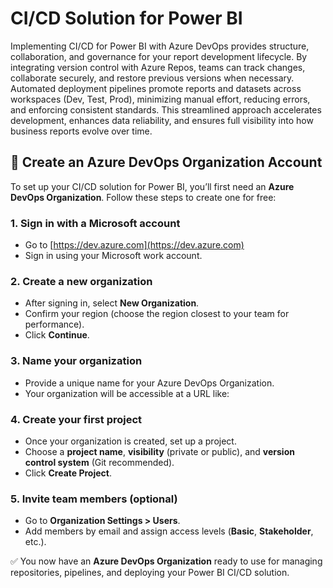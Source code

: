 # CI/CD Solution for Power BI

Implementing CI/CD for Power BI with Azure DevOps provides structure, collaboration, and governance for your report development lifecycle. By integrating version control with Azure Repos, teams can track changes, collaborate securely, and restore previous versions when necessary. Automated deployment pipelines promote reports and datasets across workspaces (Dev, Test, Prod), minimizing manual effort, reducing errors, and enforcing consistent standards. This streamlined approach accelerates development, enhances data reliability, and ensures full visibility into how business reports evolve over time.

## 📝 Create an Azure DevOps Organization Account

To set up your CI/CD solution for Power BI, you’ll first need an **Azure DevOps Organization**. Follow these steps to create one for free:

### 1. Sign in with a Microsoft account
- Go to [https://dev.azure.com](https://dev.azure.com)  
- Sign in using your Microsoft work account.

### 2. Create a new organization
- After signing in, select **New Organization**.  
- Confirm your region (choose the region closest to your team for performance).  
- Click **Continue**.  

### 3. Name your organization
- Provide a unique name for your Azure DevOps Organization.  
- Your organization will be accessible at a URL like:  

### 4. Create your first project
- Once your organization is created, set up a project.  
- Choose a **project name**, **visibility** (private or public), and **version control system** (Git recommended).  
- Click **Create Project**.  

### 5. Invite team members (optional)
- Go to **Organization Settings > Users**.  
- Add members by email and assign access levels (**Basic**, **Stakeholder**, etc.).  

✅ You now have an **Azure DevOps Organization** ready to use for managing repositories, pipelines, and deploying your Power BI CI/CD solution.



